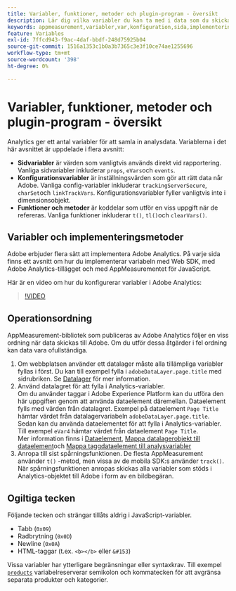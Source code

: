 ```yaml
---
title: Variabler, funktioner, metoder och plugin-program - översikt
description: Lär dig vilka variabler du kan ta med i data som du skickar till Adobe för att förbättra rapporteringen.
keywords: appmeasurement,variabler,var,konfiguration,sida,implementering
feature: Variables
exl-id: 7ffcd943-f9ac-4daf-bbdf-248d75925b04
source-git-commit: 1516a1353c1b0a3b7365c3e3f10ce74ae1255696
workflow-type: tm+mt
source-wordcount: '398'
ht-degree: 0%

---
```


# Variabler, funktioner, metoder och plugin-program - översikt

Analytics ger ett antal variabler för att samla in analysdata. Variablerna i det här avsnittet är uppdelade i flera avsnitt:

* **Sidvariabler** är värden som vanligtvis används direkt vid rapportering. Vanliga sidvariabler inkluderar `props`, `eVars`och `events`.
* **Konfigurationsvariabler** är inställningsvärden som gör att rätt data når Adobe. Vanliga config-variabler inkluderar `trackingServerSecure`, `charSet`och `linkTrackVars`. Konfigurationsvariabler fyller vanligtvis inte i dimensionsobjekt.
* **Funktioner och metoder** är koddelar som utför en viss uppgift när de refereras. Vanliga funktioner inkluderar `t()`, `tl()`och `clearVars()`.

## Variabler och implementeringsmetoder

Adobe erbjuder flera sätt att implementera Adobe Analytics. På varje sida finns ett avsnitt om hur du implementerar variabeln med Web SDK, med Adobe Analytics-tillägget och med AppMeasurementet för JavaScript.

Här är en video om hur du konfigurerar variabler i Adobe Analytics:

>[!VIDEO](https://video.tv.adobe.com/v/28755/?quality=12)

## Operationsordning

AppMeasurement-bibliotek som publiceras av Adobe Analytics följer en viss ordning när data skickas till Adobe. Om du utför dessa åtgärder i fel ordning kan data vara ofullständiga.

1. Om webbplatsen använder ett datalager måste alla tillämpliga variabler fyllas i först. Du kan till exempel fylla i `adobeDataLayer.page.title` med sidrubriken. Se [Datalager](../prepare/data-layer.md) för mer information.
2. Använd datalagret för att fylla i Analytics-variabler. <br/>Om du använder taggar i Adobe Experience Platform kan du utföra den här uppgiften genom att använda dataelement däremellan. Dataelement fylls med värden från datalagret. Exempel på dataelement `Page Title` hämtar värdet från datalagervariabeln `adobeDataLayer.page.title`. <br/>Sedan kan du använda dataelementet för att fylla i Analytics-variabler. Till exempel `eVar4` hämtar värdet från dataelement `Page Title`. <br/>Mer information finns i [Dataelement](https://experienceleague.adobe.com/docs/experience-platform/tags/ui/data-elements.html), [Mappa datalagerobjekt till dataelement](../launch/layer-to-elements.md)och [Mappa taggdataelement till analysvariabler](../launch/elements-to-variable.md)
3. Anropa till sist spårningsfunktionen. De flesta AppMeasurement använder `t()` -metod, men vissa av de mobila SDK:s använder `track()`. När spårningsfunktionen anropas skickas alla variabler som stöds i Analytics-objektet till Adobe i form av en bildbegäran.

## Ogiltiga tecken

Följande tecken och strängar tillåts aldrig i JavaScript-variabler.

* Tabb (`0x09`)
* Radbrytning (`0x0D`)
* Newline (`0x0A`)
* HTML-taggar (t.ex. `<b></b>` eller `&#153`)

Vissa variabler har ytterligare begränsningar eller syntaxkrav. Till exempel [`products`](page-vars/products.md) variabelreserverar semikolon och kommatecken för att avgränsa separata produkter och kategorier.

